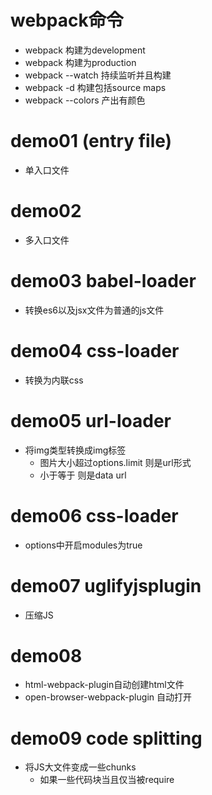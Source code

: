 # webpack命令
- webpack 构建为development
- webpack 构建为production
- webpack --watch 持续监听并且构建
- webpack -d 构建包括source maps
- webpack --colors 产出有颜色

# demo01 (entry file)
- 单入口文件
# demo02 
- 多入口文件
# demo03 babel-loader
- 转换es6以及jsx文件为普通的js文件
# demo04 css-loader
- 转换为内联css
# demo05 url-loader
- 将img类型转换成img标签
  - 图片大小超过options.limit 则是url形式
  - 小于等于 则是data url
# demo06 css-loader
- options中开启modules为true
# demo07 uglifyjsplugin
- 压缩JS
# demo08 
- html-webpack-plugin自动创建html文件
- open-browser-webpack-plugin 自动打开
# demo09 code splitting
- 将JS大文件变成一些chunks
  - 如果一些代码块当且仅当被require